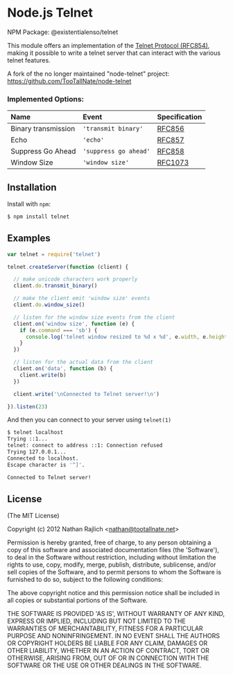 Node.js Telnet
==============
NPM Package: @existentialenso/telnet

This module offers an implementation of the [Telnet Protocol (RFC854)][rfc],
making it possible to write a telnet server that can interact with the various
telnet features.

A fork of the no longer maintained "node-telnet" project: https://github.com/TooTallNate/node-telnet

### Implemented Options:

| **Name**            | **Event**             |**Specification**
|:--------------------|:----------------------|:-------------------------
| Binary transmission | `'transmit binary'`   | [RFC856](http://tools.ietf.org/html/rfc856)
| Echo                | `'echo'`              | [RFC857](http://tools.ietf.org/html/rfc857)
| Suppress Go Ahead   | `'suppress go ahead'` | [RFC858](http://tools.ietf.org/html/rfc858)
| Window Size         | `'window size'`       | [RFC1073](http://tools.ietf.org/html/rfc1073)


Installation
------------

Install with `npm`:

``` bash
$ npm install telnet
```


Examples
--------

``` js
var telnet = require('telnet')

telnet.createServer(function (client) {

  // make unicode characters work properly
  client.do.transmit_binary()

  // make the client emit 'window size' events
  client.do.window_size()

  // listen for the window size events from the client
  client.on('window size', function (e) {
    if (e.command === 'sb') {
      console.log('telnet window resized to %d x %d', e.width, e.height)
    }
  })

  // listen for the actual data from the client
  client.on('data', function (b) {
    client.write(b)
  })

  client.write('\nConnected to Telnet server!\n')

}).listen(23)
```

And then you can connect to your server using `telnet(1)`

``` bash
$ telnet localhost
Trying ::1...
telnet: connect to address ::1: Connection refused
Trying 127.0.0.1...
Connected to localhost.
Escape character is '^]'.

Connected to Telnet server!
```


License
-------

(The MIT License)

Copyright (c) 2012 Nathan Rajlich &lt;nathan@tootallnate.net&gt;

Permission is hereby granted, free of charge, to any person obtaining
a copy of this software and associated documentation files (the
'Software'), to deal in the Software without restriction, including
without limitation the rights to use, copy, modify, merge, publish,
distribute, sublicense, and/or sell copies of the Software, and to
permit persons to whom the Software is furnished to do so, subject to
the following conditions:

The above copyright notice and this permission notice shall be
included in all copies or substantial portions of the Software.

THE SOFTWARE IS PROVIDED 'AS IS', WITHOUT WARRANTY OF ANY KIND,
EXPRESS OR IMPLIED, INCLUDING BUT NOT LIMITED TO THE WARRANTIES OF
MERCHANTABILITY, FITNESS FOR A PARTICULAR PURPOSE AND NONINFRINGEMENT.
IN NO EVENT SHALL THE AUTHORS OR COPYRIGHT HOLDERS BE LIABLE FOR ANY
CLAIM, DAMAGES OR OTHER LIABILITY, WHETHER IN AN ACTION OF CONTRACT,
TORT OR OTHERWISE, ARISING FROM, OUT OF OR IN CONNECTION WITH THE
SOFTWARE OR THE USE OR OTHER DEALINGS IN THE SOFTWARE.

[rfc]: http://tools.ietf.org/html/rfc854
